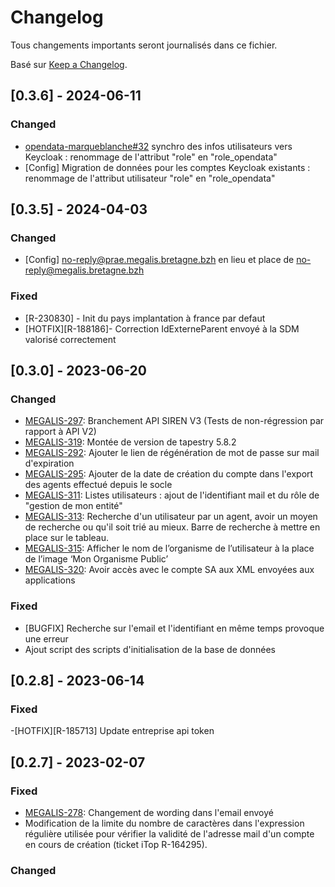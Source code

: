 # Changelog

Tous changements importants seront journalisés dans ce fichier.

Basé sur [Keep a Changelog](https://keepachangelog.com/en/1.0.0/).

## [0.3.6] - 2024-06-11

### Changed

- [opendata-marqueblanche#32](https://github.com/megalis-bretagne/opendata-marqueblanche/issues/32) synchro des infos utilisateurs vers Keycloak : renommage de l'attribut "role" en "role_opendata"
- [Config] Migration de données pour les comptes Keycloak existants : renommage de l'attribut utilisateur "role" en "role_opendata"

## [0.3.5] - 2024-04-03

### Changed
- [Config]  no-reply@prae.megalis.bretagne.bzh en lieu et place de no-reply@megalis.bretagne.bzh

### Fixed

- [R-230830] - Init du pays implantation à france par defaut
- [HOTFIX][R-188186]- Correction IdExterneParent envoyé à la SDM valorisé correctement

## [0.3.0] - 2023-06-20

### Changed
- [MEGALIS-297](https://dev.sib.fr/bts/browse/MEGALIS-297):  Branchement API SIREN V3 (Tests de non-régression par rapport à API V2)
- [MEGALIS-319](https://dev.sib.fr/bts/browse/MEGALIS-319):  Montée de version de tapestry 5.8.2
- [MEGALIS-292](https://dev.sib.fr/bts/browse/MEGALIS-292): Ajouter le lien de régénération de mot de passe sur mail d'expiration
- [MEGALIS-295](https://dev.sib.fr/bts/browse/MEGALIS-295): Ajouter de la date de création du compte dans l'export des agents effectué depuis le socle
- [MEGALIS-311](https://dev.sib.fr/bts/browse/MEGALIS-311):  Listes utilisateurs : ajout de l'identifiant mail et du rôle de "gestion de mon entité"
- [MEGALIS-313](https://dev.sib.fr/bts/browse/MEGALIS-313):  Recherche d'un utilisateur par un agent, avoir un moyen de recherche ou qu'il soit trié au mieux. Barre de recherche à mettre en place sur le tableau.
- [MEGALIS-315](https://dev.sib.fr/bts/browse/MEGALIS-315):  Afficher le nom de l’organisme de l’utilisateur à la place de l’image ‘Mon Organisme Public’
- [MEGALIS-320](https://dev.sib.fr/bts/browse/MEGALIS-320):  Avoir accès avec le compte SA aux XML envoyées aux applications

### Fixed

- [BUGFIX] Recherche sur l'email et l'identifiant en même temps provoque une erreur
- Ajout script des scripts d'initialisation de la base de données

## [0.2.8] - 2023-06-14

### Fixed
-[HOTFIX][R-185713] Update entreprise api token

## [0.2.7] - 2023-02-07

### Fixed

- [MEGALIS-278](https://dev.sib.fr/bts/browse/MEGALIS-278): Changement de wording dans l'email envoyé
- Modification de la limite du nombre de caractères dans l'expression régulière utilisée pour vérifier la validité de l'adresse mail d'un compte en cours de création (ticket iTop R-164295).

### Changed

